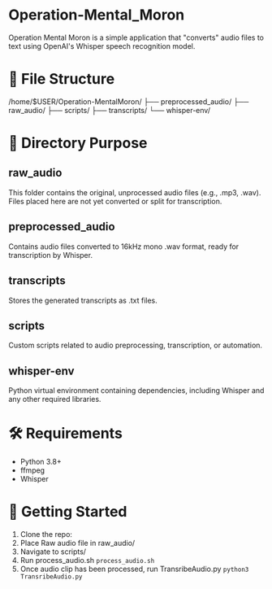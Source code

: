 # Operation-Mental_Moron
Operation Mental Moron is a simple application that "converts" audio files to text using OpenAI's Whisper speech recognition model.

# 📁 File Structure
/home/$USER/Operation-MentalMoron/
├── preprocessed_audio/
├── raw_audio/
├── scripts/
├── transcripts/
└── whisper-env/
# 📂 Directory Purpose

## **raw_audio**
This folder contains the original, unprocessed audio files (e.g., .mp3, .wav).
Files placed here are not yet converted or split for transcription.

## **preprocessed_audio**
Contains audio files converted to 16kHz mono .wav format, ready for transcription by Whisper.

## **transcripts**
Stores the generated transcripts as .txt files.

## **scripts**
Custom scripts related to audio preprocessing, transcription, or automation.

## **whisper-env**
Python virtual environment containing dependencies, including Whisper and any other required libraries.

# 🛠️ **Requirements**
- Python 3.8+
- ffmpeg
- Whisper


# 🚀 Getting Started
1. Clone the repo:
2. Place Raw audio file in raw_audio/
3. Navigate to scripts/
4. Run process_audio.sh 
``process_audio.sh``
5. Once audio clip has been processed, run TransribeAudio.py
``python3 TransribeAudio.py``


